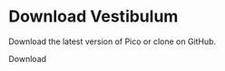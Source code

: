 <!--
title : Download
-->

# Download Vestibulum

Download the latest version of Pico or clone on GitHub.

<a class="btn btn-default btn-primary btn-lg">Download</a>